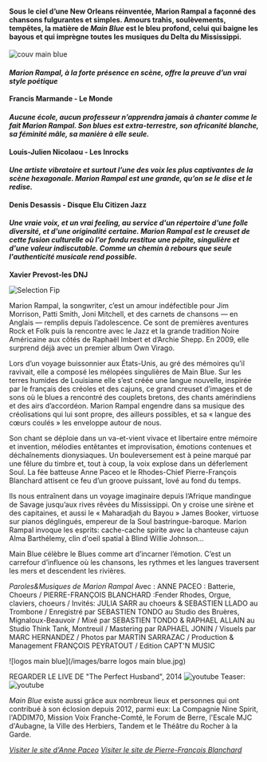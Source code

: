 #### Sous le ciel d’une New Orleans réinventée, Marion Rampal a façonné des chansons fulgurantes et simples. Amours trahis, soulèvements, tempêtes, la matière de *Main Blue* est le bleu profond, celui qui baigne les bayous et qui imprègne toutes les musiques du Delta du Mississippi.

 ![couv main blue](images/MarionRampal.MainBlue.couv.jpg)


#### *Marion Rampal, à la forte présence en scène, offre la preuve d’un vrai style poétique*  
__Francis Marmande - Le Monde__  


#### *Aucune école, aucun professeur n’apprendra jamais à chanter comme le fait Marion Rampal. Son blues est extra-terrestre,  son africanité blanche, sa féminité mâle, sa manière à elle seule.*  
__Louis-Julien Nicolaou - Les Inrocks__ 


#### *Une artiste vibratoire et surtout l’une des voix les plus captivantes de la scène hexagonale. Marion Rampal est une grande, qu’on se le dise et le redise.*  
__Denis Desassis - Disque Elu Citizen Jazz__

#### *Une vraie voix, et un vrai feeling, au service d'un répertoire d'une folle diversité, et d'une originalité certaine. Marion Rampal est le creuset de cette fusion culturelle où l'or fondu restitue une pépite, singulière et d'une valeur indiscutable. Comme un chemin à rebours que seule l'authenticité musicale rend possible.*  
__Xavier Prevost-les DNJ__ 

![Selection Fip](images/selectionFip.jpg)

Marion Rampal, la songwriter, c’est un amour indéfectible pour Jim Morrison, Patti Smith, Joni Mitchell, et des carnets de chansons  — en Anglais — remplis depuis l’adolescence. Ce sont de premières aventures Rock et Folk puis la rencontre avec le Jazz  et la grande tradition Noire Américaine aux côtés de Raphaël Imbert et d’Archie Shepp. En 2009, elle surprend déjà avec un premier album Own Virago.

Lors d’un voyage buissonnier aux États-Unis, au gré des mémoires qu’il ravivait, elle a composé les mélopées singulières de Main Blue. Sur les terres humides de Louisiane elle s’est créée une langue nouvelle, inspirée par le français des créoles et des cajuns, ce grand creuset d’images et de sons où le blues a rencontré des couplets bretons, des chants amérindiens et des airs d’accordéon. Marion Rampal engendre dans sa musique des créolisations qui lui sont propre, des ailleurs possibles, et sa « langue des cœurs coulés » les enveloppe autour de nous.

Son chant se déploie dans un va-et-vient vivace et libertaire entre mémoire et invention, mélodies entêtantes et improvisation, émotions contenues et déchaînements dionysiaques. Un bouleversement est à peine marqué par une fêlure du timbre et, tout à coup, la voix explose dans un déferlement Soul. La fée batteuse Anne Paceo et le Rhodes-Chief  Pierre-François Blanchard attisent ce feu d’un groove puissant, lové au fond du temps. 

Ils nous entraînent dans un voyage imaginaire depuis l’Afrique mandingue de Savage jusqu’aux rives rêvées du Mississippi. On y croise une sirène et des capitaines, et aussi le « Maharadjah du Bayou » James Booker, virtuose sur pianos déglingués, empereur de la Soul bastringue-baroque. Marion Rampal invoque les esprits: cache-cache spirite avec la chanteuse cajun Alma Barthélemy, clin d'oeil spatial à Blind Willie Johnson… 

Main Blue célèbre le Blues  comme art d’incarner l’émotion. C’est un carrefour d’influence où les chansons, les rythmes et les langues traversent les mers et descendent les rivières. 


*Paroles&Musiques de Marion Rampal* 
Avec :
ANNE PACEO : Batterie, Choeurs / PIERRE-FRANÇOIS BLANCHARD :Fender Rhodes, Orgue, claviers, choeurs / Invités: JULIA SARR au choeurs & SEBASTIEN LLADO au Trombone / Enregistré par SEBASTIEN TONDO au Studio des Bruères, Mignaloux-Beauvoir / Mixé par SEBASTIEN TONDO & RAPHAEL ALLAIN au Studio Think Tank, Montreuil / Mastering par RAPHAEL JONIN  / Visuels par MARC HERNANDEZ / Photos par MARTIN SARRAZAC / Production & Management FRANÇOIS PEYRATOUT / Edition CAPT'N MUSIC

![logos main blue](/images/barre logos main blue.jpg)

REGARDER LE LIVE DE "The Perfect Husband", 2014
![youtube](https://www.youtube.com/watch?v=mWCdSFWrqH8)
Teaser:![youtube](https://www.youtube.com/watch?v=sIorOkrRm9Q)

*Main Blue* existe aussi grâce aux nombreux lieux et personnes qui ont contribué à son éclosion depuis 2012, parmi eux:  La Compagnie Nine Spirit, l'ADDIM70, Mission Voix Franche-Comté, le Forum de Berre, l'Escale MJC d'Aubagne, la Ville des Herbiers, Tandem et le Théâtre du Rocher à la Garde.

[*Visiter le site d'Anne Paceo*](http://www.annepaceo.com)
[*Visiter le site de Pierre-François Blanchard*](http://www.pierrefrancoisblanchard.com)
